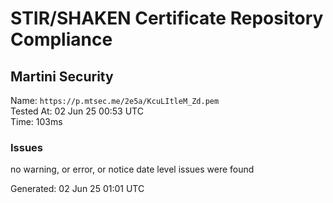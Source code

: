 # STIR/SHAKEN Certificate Repository Compliance

## Martini Security

Name: `https://p.mtsec.me/2e5a/KcuLItleM_Zd.pem`\
Tested At: 02 Jun 25 00:53 UTC\
Time: 103ms

### Issues

no warning, or error, or notice date level issues were found

Generated: 02 Jun 25 01:01 UTC